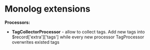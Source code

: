 # Monolog extensions

**Processors:**
- **TagCollectorProcessor** - allow to collect tags. Add new tags into $record['extra']['tags'] while every new processor TagProcessor overwrites existed tags 